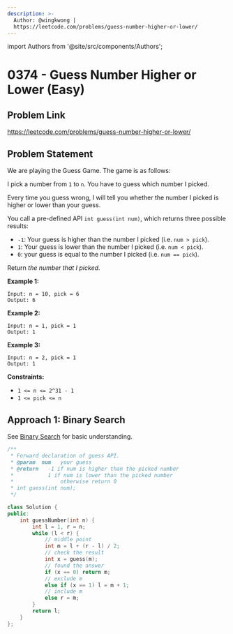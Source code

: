 ```yaml
---
description: >-
  Author: @wingkwong |
  https://leetcode.com/problems/guess-number-higher-or-lower/
---
```


import Authors from '@site/src/components/Authors';

# 0374 - Guess Number Higher or Lower (Easy)

## Problem Link

https://leetcode.com/problems/guess-number-higher-or-lower/

## Problem Statement

We are playing the Guess Game. The game is as follows:

I pick a number from `1` to `n`. You have to guess which number I picked.

Every time you guess wrong, I will tell you whether the number I picked is higher or lower than your guess.

You call a pre-defined API `int guess(int num)`, which returns three possible results:

* `-1`: Your guess is higher than the number I picked (i.e. `num > pick`).
* `1`: Your guess is lower than the number I picked (i.e. `num < pick`).
* `0`: your guess is equal to the number I picked (i.e. `num == pick`).

Return _the number that I picked_.

**Example 1:**

```
Input: n = 10, pick = 6
Output: 6
```

**Example 2:**

```
Input: n = 1, pick = 1
Output: 1
```

**Example 3:**

```
Input: n = 2, pick = 1
Output: 1
```

**Constraints:**

* `1 <= n <= 2^31 - 1`
* `1 <= pick <= n`

## Approach 1: Binary Search

See [Binary Search](../../tutorials/basic-topics/binary-search) for basic understanding.

<Authors names="@wingkwong"/>

```cpp
/** 
 * Forward declaration of guess API.
 * @param  num   your guess
 * @return 	 -1 if num is higher than the picked number
 *	         1 if num is lower than the picked number
 *               otherwise return 0
 * int guess(int num);
 */

class Solution {
public:
    int guessNumber(int n) {
        int l = 1, r = n;
        while (l < r) {
            // middle point
            int m = l + (r - l) / 2;
            // check the result
            int x = guess(m);
            // found the answer
            if (x == 0) return m;
            // exclude m
            else if (x == 1) l = m + 1;
            // include m
            else r = m;
        }
        return l;
    }
};
```
